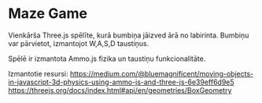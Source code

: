 # Maze Game

Vienkārša Three.js spēlīte, kurā bumbiņa jāizved ārā no labirinta. Bumbiņu var pārvietot, izmantojot W,A,S,D taustiņus.

Spēlē ir izmantota Ammo.js fizika un taustiņu funkcionalitāte.

Izmantotie resursi:
https://medium.com/@bluemagnificent/moving-objects-in-javascript-3d-physics-using-ammo-js-and-three-js-6e39eff6d9e5
https://threejs.org/docs/index.html#api/en/geometries/BoxGeometry


